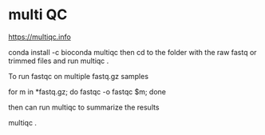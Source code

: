 # multi QC
https://multiqc.info

conda install -c bioconda multiqc
then cd to the folder with the raw fastq or trimmed files and run
multiqc .



To run fastqc on multiple fastq.gz samples
 
for m in  *fastq.gz; do fastqc -o fastqc $m; done
 
then can run multiqc to summarize the results
 
multiqc .